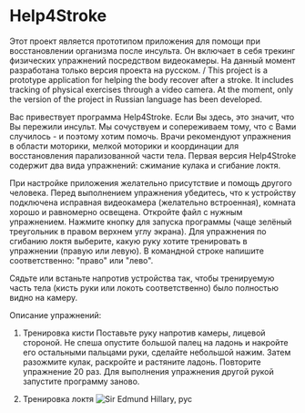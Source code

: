 # Help4Stroke
Этот проект является прототипом приложения для помощи при восстановлении организма после инсульта. Он включает в себя трекинг физических упражнений посредством видеокамеры. На данный момент разработана только версия проекта на русском. 
/
This project is a prototype application for helping the body recover after a stroke. It includes tracking of physical exercises through a video camera. At the moment, only the version of the project in Russian language has been developed.

Вас привествует программа Help4Stroke. Если Вы здесь, это значит, что Вы пережили инсульт. Мы сочуствуем и сопереживаем тому, что с Вами случилось - и поэтому хотим помочь. Врачи рекомендуют упражнения в области моторики, мелкой моторики и координации для восстановления парализованной части тела. Первая версия Help4Stroke содержит два вида упражнений: сжимание кулака и сгибание локтя.

При настройке приложения желательно присутствие и помощь другого человека. 
Перед выполнением упражнения убедитесь, что к устройству подключена исправная видеокамера (желательно встроенная), комната хорошо и равномерно освещена. 
Откройте файл с нужным упражнением. Нажмите кнопку для запуска программы (чаще зелёный треугольник в правом верхнем углу экрана).
Для упражнения по сгибанию локтя выберите, какую руку хотите тренировать в упражнении (правую или левую). В командной строке напишите соответственно: "право" или "лево".

Сядьте или встаньте напротив устройства так, чтобы тренируемую часть тела (кисть руки или локоть соответственно) было полностью видно на камеру.

Описание упражнений:
1. Тренировка кисти
Поставьте руку напротив камеры, лицевой стороной. Не спеша опустите большой палец на ладонь и накройте его остальными пальцами руки, сделайте небольшой нажим. Затем разожмите кулак, раскройте и растяните ладонь. Повторите упражнение 20 раз. Для выполнения упражнения другой рукой запустите программу заново.

2. Тренировка локтя
![Sir Edmund Hillary, рус](https://user-images.githubusercontent.com/95712892/154905382-0179f318-2158-4753-a038-9febb9bb5644.png)
